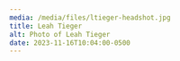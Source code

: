 ```yaml
---
media: /media/files/ltieger-headshot.jpg
title: Leah Tieger
alt: Photo of Leah Tieger
date: 2023-11-16T10:04:00-0500
---
```

